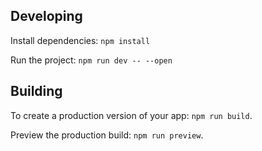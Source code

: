 
## Developing

Install dependencies: `npm install`


Run the project: `npm run dev -- --open`


## Building

To create a production version of your app: `npm run build`.


Preview the production build: `npm run preview`.

